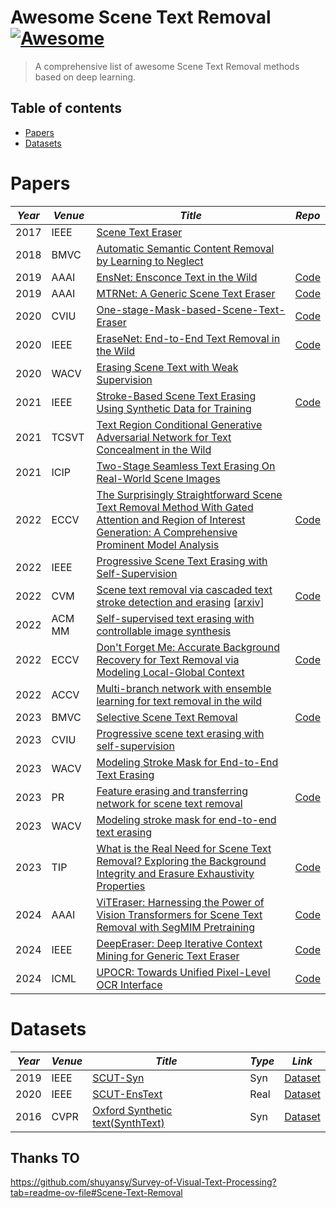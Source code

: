 # Awesome Scene Text Removal [![Awesome](https://cdn.rawgit.com/sindresorhus/awesome/d7305f38d29fed78fa85652e3a63e154dd8e8829/media/badge.svg)](https://github.com/sindresorhus/awesome#readme)
> A comprehensive list of awesome Scene Text Removal methods based on deep learning.
## Table of contents

- [Papers](#papers)
- [Datasets](#datasets)


# Papers


|***Year***|***Venue***|***Title***|***Repo***|
|----|----|-----|----|
|2017|IEEE|[Scene Text Eraser](https://arxiv.org/abs/1705.02772)||
|2018|BMVC|[Automatic Semantic Content Removal by Learning to Neglect](https://arxiv.org/pdf/1807.07696.pdf)||
|2019|AAAI|[EnsNet: Ensconce Text in the Wild](https://arxiv.org/abs/1812.00723)|[Code](https://github.com/HCIILAB/Scene-Text-Removal)|
|2019|AAAI|[MTRNet: A Generic Scene Text Eraser](https://arxiv.org/abs/1903.04092)|[Code](https://github.com/neouyghur/One-stage-Mask-based-Scene-Text-Eraser)|
|2020|CVIU|[One-stage-Mask-based-Scene-Text-Eraser](https://arxiv.org/abs/1903.04092)|[Code](https://github.com/neouyghur/One-stage-Mask-based-Scene-Text-Eraser)|
|2020|IEEE|[EraseNet: End-to-End Text Removal in the Wild](https://ieeexplore.ieee.org/document/9180003)|[Code](https://github.com/lcy0604/EraseNet)|
|2020|WACV|[Erasing Scene Text with Weak Supervision](https://openaccess.thecvf.com/content_WACV_2020/papers/Zdenek_Erasing_Scene_Text_with_Weak_Supervision_WACV_2020_paper.pdf)||
|2021|IEEE|[Stroke-Based Scene Text Erasing Using Synthetic Data for Training](https://arxiv.org/abs/2104.11493)|[Code](https://github.com/tzm-tora/Stroke-Based-Scene-Text-Erasing)|
|2021|TCSVT|[Text Region Conditional Generative Adversarial Network for Text Concealment in the Wild](https://ieeexplore.ieee.org/abstract/document/9509541)||
|2021|ICIP|[Two-Stage Seamless Text Erasing On Real-World Scene Images](https://ieeexplore.ieee.org/abstract/document/9506394)||
|2022|ECCV|[The Surprisingly Straightforward Scene Text Removal Method With Gated Attention and Region of Interest Generation: A Comprehensive Prominent Model Analysis](https://www.ecva.net/papers/eccv_2022/papers_ECCV/papers/136760436.pdf)|[Code](https://github.com/naver/garnet?tab=readme-ov-file)|
|2022|IEEE|[Progressive Scene Text Erasing with Self-Supervision](https://arxiv.org/pdf/2207.11469)||
|2022|CVM|[Scene text removal via cascaded text stroke detection and erasing](https://link.springer.com/content/pdf/10.1007/s41095-021-0242-8.pdf) [[arxiv](https://arxiv.org/pdf/2011.09768)]|[Code](https://github.com/wcq19941215/SceneTextRemoval)|
|2022|ACM MM|[Self-supervised text erasing with controllable image synthesis](https://arxiv.org/pdf/2204.12743.pdf)||
|2022|ECCV|[Don't Forget Me: Accurate Background Recovery for Text Removal via Modeling Local-Global Context](https://arxiv.org/abs/2207.10273)|[Code](https://github.com/lcy0604/CTRNet)|
|2022|ACCV|[Multi-branch network with ensemble learning for text removal in the wild](https://openaccess.thecvf.com/content/ACCV2022/papers/Hou_Multi-Branch_Network_with_Ensemble_Learning_for_Text_Removal_in_the_ACCV_2022_paper.pdf)||
|2023|BMVC|[Selective Scene Text Removal](https://arxiv.org/pdf/2309.00410)|[Code](https://github.com/mitanihayato/Selective-Scene-Text-Removal)|
|2023|CVIU|[Progressive scene text erasing with self-supervision](https://arxiv.org/pdf/2207.11469)||
|2023|WACV|[Modeling Stroke Mask for End-to-End Text Erasing](https://openaccess.thecvf.com/content/WACV2023/papers/Du_Modeling_Stroke_Mask_for_End-to-End_Text_Erasing_WACV_2023_paper.pdf)||
|2023|PR|[Feature erasing and transferring network for scene text removal](https://arxiv.org/abs/2306.09593)|[Code](https://github.com/GuangtaoLyu/FETNet)|
|2023|WACV|[Modeling stroke mask for end-to-end text erasing](https://openaccess.thecvf.com/content/WACV2023/papers/Du_Modeling_Stroke_Mask_for_End-to-End_Text_Erasing_WACV_2023_paper.pdf)||
|2023|TIP|[What is the Real Need for Scene Text Removal? Exploring the Background Integrity and Erasure Exhaustivity Properties](https://ieeexplore.ieee.org/abstract/document/10214243)|[Code](https://github.com/wangyuxin87/PERT)|
|2024|AAAI|[ViTEraser: Harnessing the Power of Vision Transformers for Scene Text Removal with SegMIM Pretraining](https://arxiv.org/abs/2306.12106)|[Code](https://github.com/shannanyinxiang/ViTEraser)|
|2024|IEEE|[DeepEraser: Deep Iterative Context Mining for Generic Text Eraser](https://arxiv.org/abs/2402.19108)|[Code](https://github.com/fh2019ustc/DeepEraser)|
|2024|ICML|[UPOCR: Towards Unified Pixel-Level OCR Interface](https://arxiv.org/pdf/2312.02694)|[Code](https://github.com/shannanyinxiang/UPOCR)|


# Datasets

|***Year***|***Venue***|***Title***|***Type***|***Link***|
|----|----|-----|----|----|
|2019|IEEE|[SCUT-Syn](https://arxiv.org/abs/1812.00723)|Syn|[Dataset](https://github.com/HCIILAB/Scene-Text-Removal)|
|2020|IEEE|[SCUT-EnsText](https://arxiv.org/abs/1812.00723)|Real|[Dataset](https://github.com/HCIILAB/SCUT-EnsText)|
|2016|CVPR|[Oxford Synthetic text(SynthText)](https://www.robots.ox.ac.uk/~vgg/data/scenetext/)|Syn|[Dataset](https://github.com/ankush-me/SynthText)|


## Thanks TO
https://github.com/shuyansy/Survey-of-Visual-Text-Processing?tab=readme-ov-file#Scene-Text-Removal